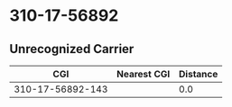 # 310-17-56892
## Unrecognized Carrier


| CGI | Nearest CGI | Distance |
|-----|-------------|----------|
| 310-17-56892-143 |  | 0.0 |
